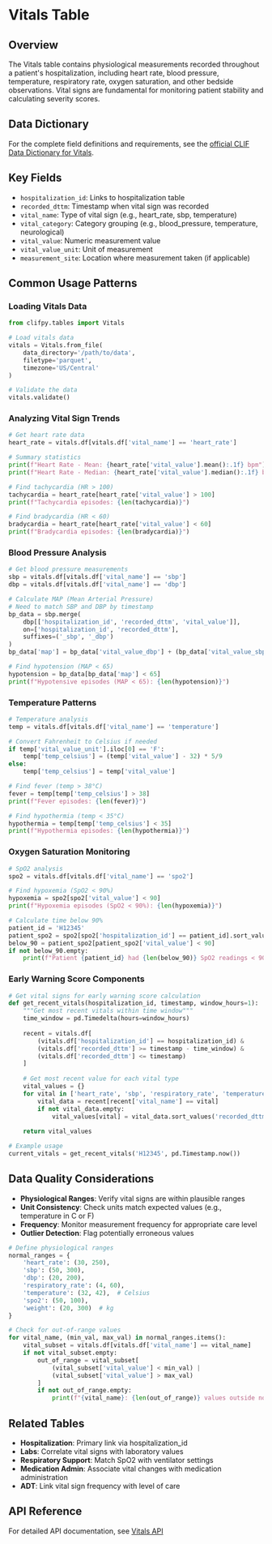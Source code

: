 # Vitals Table

## Overview

The Vitals table contains physiological measurements recorded throughout a patient's hospitalization, including heart rate, blood pressure, temperature, respiratory rate, oxygen saturation, and other bedside observations. Vital signs are fundamental for monitoring patient stability and calculating severity scores.

## Data Dictionary

For the complete field definitions and requirements, see the [official CLIF Data Dictionary for Vitals](https://clif-icu.com/data-dictionary/data-dictionary-2.1.0#vitals).

## Key Fields

- `hospitalization_id`: Links to hospitalization table
- `recorded_dttm`: Timestamp when vital sign was recorded
- `vital_name`: Type of vital sign (e.g., heart_rate, sbp, temperature)
- `vital_category`: Category grouping (e.g., blood_pressure, temperature, neurological)
- `vital_value`: Numeric measurement value
- `vital_value_unit`: Unit of measurement
- `measurement_site`: Location where measurement taken (if applicable)

## Common Usage Patterns

### Loading Vitals Data

```python
from clifpy.tables import Vitals

# Load vitals data
vitals = Vitals.from_file(
    data_directory='/path/to/data',
    filetype='parquet',
    timezone='US/Central'
)

# Validate the data
vitals.validate()
```

### Analyzing Vital Sign Trends

```python
# Get heart rate data
heart_rate = vitals.df[vitals.df['vital_name'] == 'heart_rate']

# Summary statistics
print(f"Heart Rate - Mean: {heart_rate['vital_value'].mean():.1f} bpm")
print(f"Heart Rate - Median: {heart_rate['vital_value'].median():.1f} bpm")

# Find tachycardia (HR > 100)
tachycardia = heart_rate[heart_rate['vital_value'] > 100]
print(f"Tachycardia episodes: {len(tachycardia)}")

# Find bradycardia (HR < 60)
bradycardia = heart_rate[heart_rate['vital_value'] < 60]
print(f"Bradycardia episodes: {len(bradycardia)}")
```

### Blood Pressure Analysis

```python
# Get blood pressure measurements
sbp = vitals.df[vitals.df['vital_name'] == 'sbp']
dbp = vitals.df[vitals.df['vital_name'] == 'dbp']

# Calculate MAP (Mean Arterial Pressure)
# Need to match SBP and DBP by timestamp
bp_data = sbp.merge(
    dbp[['hospitalization_id', 'recorded_dttm', 'vital_value']], 
    on=['hospitalization_id', 'recorded_dttm'],
    suffixes=('_sbp', '_dbp')
)
bp_data['map'] = bp_data['vital_value_dbp'] + (bp_data['vital_value_sbp'] - bp_data['vital_value_dbp']) / 3

# Find hypotension (MAP < 65)
hypotension = bp_data[bp_data['map'] < 65]
print(f"Hypotensive episodes (MAP < 65): {len(hypotension)}")
```

### Temperature Patterns

```python
# Temperature analysis
temp = vitals.df[vitals.df['vital_name'] == 'temperature']

# Convert Fahrenheit to Celsius if needed
if temp['vital_value_unit'].iloc[0] == 'F':
    temp['temp_celsius'] = (temp['vital_value'] - 32) * 5/9
else:
    temp['temp_celsius'] = temp['vital_value']

# Find fever (temp > 38°C)
fever = temp[temp['temp_celsius'] > 38]
print(f"Fever episodes: {len(fever)}")

# Find hypothermia (temp < 35°C)
hypothermia = temp[temp['temp_celsius'] < 35]
print(f"Hypothermia episodes: {len(hypothermia)}")
```

### Oxygen Saturation Monitoring

```python
# SpO2 analysis
spo2 = vitals.df[vitals.df['vital_name'] == 'spo2']

# Find hypoxemia (SpO2 < 90%)
hypoxemia = spo2[spo2['vital_value'] < 90]
print(f"Hypoxemia episodes (SpO2 < 90%): {len(hypoxemia)}")

# Calculate time below 90%
patient_id = 'H12345'
patient_spo2 = spo2[spo2['hospitalization_id'] == patient_id].sort_values('recorded_dttm')
below_90 = patient_spo2[patient_spo2['vital_value'] < 90]
if not below_90.empty:
    print(f"Patient {patient_id} had {len(below_90)} SpO2 readings < 90%")
```

### Early Warning Score Components

```python
# Get vital signs for early warning score calculation
def get_recent_vitals(hospitalization_id, timestamp, window_hours=1):
    """Get most recent vitals within time window"""
    time_window = pd.Timedelta(hours=window_hours)
    
    recent = vitals.df[
        (vitals.df['hospitalization_id'] == hospitalization_id) &
        (vitals.df['recorded_dttm'] >= timestamp - time_window) &
        (vitals.df['recorded_dttm'] <= timestamp)
    ]
    
    # Get most recent value for each vital type
    vital_values = {}
    for vital in ['heart_rate', 'sbp', 'respiratory_rate', 'temperature', 'spo2']:
        vital_data = recent[recent['vital_name'] == vital]
        if not vital_data.empty:
            vital_values[vital] = vital_data.sort_values('recorded_dttm').iloc[-1]['vital_value']
    
    return vital_values

# Example usage
current_vitals = get_recent_vitals('H12345', pd.Timestamp.now())
```

## Data Quality Considerations

- **Physiological Ranges**: Verify vital signs are within plausible ranges
- **Unit Consistency**: Check units match expected values (e.g., temperature in C or F)
- **Frequency**: Monitor measurement frequency for appropriate care level
- **Outlier Detection**: Flag potentially erroneous values

```python
# Define physiological ranges
normal_ranges = {
    'heart_rate': (30, 250),
    'sbp': (50, 300),
    'dbp': (20, 200),
    'respiratory_rate': (4, 60),
    'temperature': (32, 42),  # Celsius
    'spo2': (50, 100),
    'weight': (20, 300)  # kg
}

# Check for out-of-range values
for vital_name, (min_val, max_val) in normal_ranges.items():
    vital_subset = vitals.df[vitals.df['vital_name'] == vital_name]
    if not vital_subset.empty:
        out_of_range = vital_subset[
            (vital_subset['vital_value'] < min_val) | 
            (vital_subset['vital_value'] > max_val)
        ]
        if not out_of_range.empty:
            print(f"{vital_name}: {len(out_of_range)} values outside normal range")
```

## Related Tables

- **Hospitalization**: Primary link via hospitalization_id
- **Labs**: Correlate vital signs with laboratory values
- **Respiratory Support**: Match SpO2 with ventilator settings
- **Medication Admin**: Associate vital changes with medication administration
- **ADT**: Link vital sign frequency with level of care

## API Reference

For detailed API documentation, see [Vitals API](../../api/tables.md#vitals)